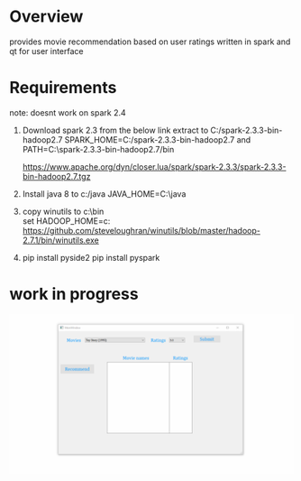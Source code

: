 # Overview
provides movie recommendation based on user ratings written in spark and qt for user interface

# Requirements
note: doesnt work on spark 2.4

1.  Download spark 2.3 from the below link extract to C:/spark-2.3.3-bin-hadoop2.7 
    SPARK_HOME=C:/spark-2.3.3-bin-hadoop2.7 and
    PATH=C:\spark-2.3.3-bin-hadoop2.7/bin

    https://www.apache.org/dyn/closer.lua/spark/spark-2.3.3/spark-2.3.3-bin-hadoop2.7.tgz

2.  Install java 8 to c:/java
    JAVA_HOME=C:\java
    
    
3.  copy winutils to c:\bin   
    set HADOOP_HOME=c:\
    https://github.com/steveloughran/winutils/blob/master/hadoop-2.7.1/bin/winutils.exe

4.  pip install pyside2
    pip install pyspark


# work in progress
![](record.gif)

